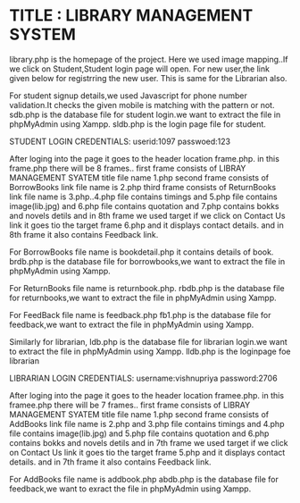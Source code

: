 # TITLE : LIBRARY MANAGEMENT SYSTEM

library.php is the homepage of the project.
Here we used image mapping..If we click on Student,Student login page will open.
For new user,the link given below for registrring the new user.
This is same for the Librarian also.

For student signup details,we used Javascript for phone number validation.It checks the given mobile is matching with the pattern or not.
sdb.php is the database file for student login.we want to extract the file in phpMyAdmin using Xampp.
sldb.php is the login page file for student.

STUDENT LOGIN CREDENTIALS:
userid:1097
passwoed:123

After loging into the page it goes to the header location frame.php.
in this frame.php there will be 8 frames.. first frame consists of LIBRAY MANAGEMENT SYATEM title file name 1.php
second frame consists of BorrowBooks link file name is 2.php third frame consists of ReturnBooks link file name is 3.php..4.php file contains timings and 5.php file contains image(lib.jpg) and 6.php file contains quotation and 7.php contains bokks and novels detils and in 8th frame we used target if we click on Contact Us link it goes tio the target frame 6.php and it displays contact details.
and in 8th frame it also contains Feedback link.

For BorrowBooks file name is bookdetail.php it contains details of book.
brdb.php is the database file for borrowbooks,we want to extract the file in phpMyAdmin using Xampp.

For ReturnBooks file name is returnbook.php.
rbdb.php is the database file for returnbooks,we want to extract the file in phpMyAdmin using Xampp.

For FeedBack file name is feedback.php
fb1.php is the database file for feedback,we want to extract the file in phpMyAdmin using Xampp.

Similarly for librarian,
ldb.php is the database file for librarian login.we want to extract the file in phpMyAdmin using Xampp.
lldb.php is the loginpage foe librarian

LIBRARIAN LOGIN CREDENTIALS:
username:vishnupriya
password:2706

After loging into the page it goes to the header location framee.php.
in this framee.php there will be 7 frames.. first frame consists of LIBRAY MANAGEMENT SYATEM title file name 1.php
second frame consists of AddBooks link file name is 2.php and 3.php file contains timings and 4.php file contains image(lib.jpg) and 5.php file contains quotation and 6.php contains bokks and novels detils and in 7th frame we used target if we click on Contact Us link it goes tio the target frame 5.php and it displays contact details.
and in 7th frame it also contains Feedback link.

For AddBooks file name is addbook.php
abdb.php is the database file for feedback,we want to exract the file in phpMyAdmin using Xampp.
